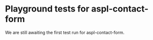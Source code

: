 # Playground tests for aspl-contact-form
We are still awaiting the first test run for aspl-contact-form.
